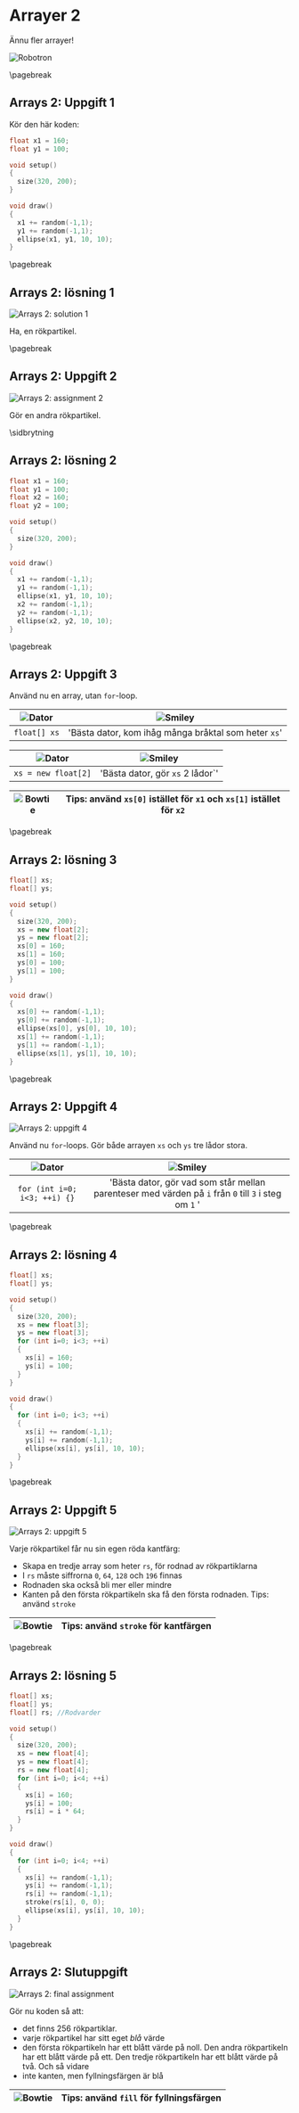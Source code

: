 # Arrayer 2

Ännu fler arrayer!

![Robotron](Robotron.png)

\pagebreak

## Arrays 2: Uppgift 1

Kör den här koden:

```c++
float x1 = 160;
float y1 = 100;

void setup() 
{
  size(320, 200);
}

void draw()
{
  x1 += random(-1,1);
  y1 += random(-1,1);
  ellipse(x1, y1, 10, 10);
}
```

\pagebreak

## Arrays 2: lösning 1

![Arrays 2: solution 1](Arrays2_en_rokpartikel.png)

Ha, en rökpartikel.

\pagebreak

## Arrays 2: Uppgift 2

![Arrays 2: assignment 2](Arrays2_tva_rokpartikel.png)

Gör en andra rökpartikel.

\sidbrytning

## Arrays 2: lösning 2

```c++
float x1 = 160;
float y1 = 100;
float x2 = 160;
float y2 = 100;

void setup() 
{
  size(320, 200);
}

void draw()
{
  x1 += random(-1,1);
  y1 += random(-1,1);
  ellipse(x1, y1, 10, 10);
  x2 += random(-1,1);
  y2 += random(-1,1);
  ellipse(x2, y2, 10, 10);
}
```

\pagebreak

## Arrays 2: Uppgift 3

Använd nu en array, utan `for`-loop.

![Dator](EmojiComputer.png) | ![Smiley](EmojiSmiley.png)
:-----------------:|:-----------------------------:
`float[] xs`|'Bästa dator, kom ihåg många bråktal som heter `xs`'

![Dator](EmojiComputer.png) | ![Smiley](EmojiSmiley.png)
:-----------------:|:-----------------------------:
`xs = new float[2]`|'Bästa dator, gör `xs` 2 lådor`'

![Bowtie](EmojiBowtie.png) | Tips: använd `xs[0]` istället för `x1` och `xs[1]` istället för `x2`
:-----------------:|:-----------------------------:

\pagebreak

## Arrays 2: lösning 3

```c++
float[] xs;
float[] ys;

void setup() 
{
  size(320, 200);
  xs = new float[2];
  ys = new float[2];
  xs[0] = 160;
  xs[1] = 160;
  ys[0] = 100;
  ys[1] = 100;
}

void draw()
{
  xs[0] += random(-1,1);
  ys[0] += random(-1,1);
  ellipse(xs[0], ys[0], 10, 10);
  xs[1] += random(-1,1);
  ys[1] += random(-1,1);
  ellipse(xs[1], ys[1], 10, 10);
}
```

\pagebreak

## Arrays 2: Uppgift 4

![Arrays 2: uppgift 4](Arrays2_three_rokpartikel.png)

Använd nu `for`-loops. Gör både arrayen `xs` och `ys` tre lådor stora.

![Dator](EmojiComputer.png) | ![Smiley](EmojiSmiley.png)
:-----------------:|:-----------------------------:
`for (int i=0; i<3; ++i) {}`|'Bästa dator, gör vad som står mellan parenteser med värden på `i` från `0` till `3` i steg om `1` '

\pagebreak

## Arrays 2: lösning 4

```c++
float[] xs;
float[] ys;

void setup() 
{
  size(320, 200);
  xs = new float[3];
  ys = new float[3];
  for (int i=0; i<3; ++i)
  {
    xs[i] = 160;
    ys[i] = 100;
  }
}

void draw()
{
  for (int i=0; i<3; ++i)
  {
    xs[i] += random(-1,1);
    ys[i] += random(-1,1);
    ellipse(xs[i], ys[i], 10, 10);
  }
}
```

\pagebreak

## Arrays 2: Uppgift 5

![Arrays 2: uppgift 5](Arrays2_fyra_rokpartikel.png)

Varje rökpartikel får nu sin egen röda kantfärg:

 * Skapa en tredje array som heter `rs`, för rodnad av rökpartiklarna
 * I `rs` måste siffrorna `0`, `64`, `128` och `196` finnas
 * Rodnaden ska också bli mer eller mindre
 * Kanten på den första rökpartikeln ska få den första rodnaden. Tips: använd `stroke`

![Bowtie](EmojiBowtie.png) | Tips: använd `stroke` för kantfärgen
:-----------------:|:-----------------------------:

\pagebreak

## Arrays 2: lösning 5

```c++
float[] xs;
float[] ys;
float[] rs; //Rodvarder

void setup() 
{
  size(320, 200);
  xs = new float[4];
  ys = new float[4];
  rs = new float[4];
  for (int i=0; i<4; ++i)
  {
    xs[i] = 160;
    ys[i] = 100;
    rs[i] = i * 64;
  }
}

void draw()
{
  for (int i=0; i<4; ++i)
  {
    xs[i] += random(-1,1);
    ys[i] += random(-1,1);
    rs[i] += random(-1,1);
    stroke(rs[i], 0, 0);
    ellipse(xs[i], ys[i], 10, 10);
  }
}
```

\pagebreak

## Arrays 2: Slutuppgift

![Arrays 2: final assignment](Arrays2_slutuppgift.png)

Gör nu koden så att:

 * det finns 256 rökpartiklar.
 * varje rökpartikel har sitt eget *blå* värde
 * den första rökpartikeln har ett blått värde på noll. Den andra rökpartikeln har ett blått värde på ett. Den tredje rökpartikeln har ett blått värde på två. Och så vidare
 * inte kanten, men fyllningsfärgen är blå

![Bowtie](EmojiBowtie.png) | Tips: använd `fill` för fyllningsfärgen
:-----------------:|:-----------------------------:

